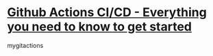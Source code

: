 # [Github Actions CI/CD - Everything you need to know to get started](https://www.youtube.com/watch?v=mFFXuXjVgkU)

mygitactions 


